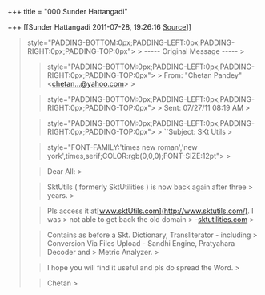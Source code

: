 +++
title = "000 Sunder Hattangadi"

+++
[[Sunder Hattangadi	2011-07-28, 19:26:16 [Source](https://groups.google.com/g/samskrita/c/cpCom93vQlc)]]



>  style="PADDING-BOTTOM:0px;PADDING-LEFT:0px;PADDING-RIGHT:0px;PADDING-TOP:0px"> >
> ----- Original Message ----- >
> 
> >  style="PADDING-BOTTOM:0px;PADDING-LEFT:0px;PADDING-RIGHT:0px;PADDING-TOP:0px"> >
> From: "Chetan Pandey" \<[chetan...@yahoo.com]()\> >
> 
> >  style="PADDING-BOTTOM:0px;PADDING-LEFT:0px;PADDING-RIGHT:0px;PADDING-TOP:0px"> >
> Sent: 07/27/11 08:19 AM >
> 
> >  style="PADDING-BOTTOM:0px;PADDING-LEFT:0px;PADDING-RIGHT:0px;PADDING-TOP:0px"> >
> ``Subject: SKt Utils >
> 
> >   
> > 
> >  style="FONT-FAMILY:'times new roman','new york',times,serif;COLOR:rgb(0,0,0);FONT-SIZE:12pt"> >
> 
> > 
> > 
> > 
> > 
> > Dear All: >
> 
> > 
> > 
> > 
> > SktUtils ( formerly SktUtilities ) is now back again after three > years. >
> 
> > 
> > 
> > 
> > 
> > Pls access it at[www.sktUtils.com](http://www.sktutils.com/). I was > not able to get back the old domain > -[sktutilities.com](http://sktutilities.com/) >
> 
> > 
> > 
> > 
> > 
> > Contains as before a Skt. Dictionary, Transliterator - including > Conversion Via Files Upload - Sandhi Engine, Pratyahara Decoder and > Metric Analyzer. >
> 
> > 
> > 
> > 
> > 
> > I hope you will find it useful and pls do spread the Word. >
> 
> > 
> > 
> > 
> > 
> > Chetan >
> 
> > 
> > 
> > 
> > 

